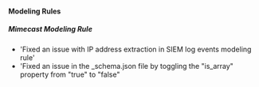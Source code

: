 
#### Modeling Rules

##### Mimecast Modeling Rule

- 'Fixed an issue with IP address extraction in SIEM log events modeling rule'
- 'Fixed an issue in the _schema.json file by toggling the "is_array" property from "true" to "false"
